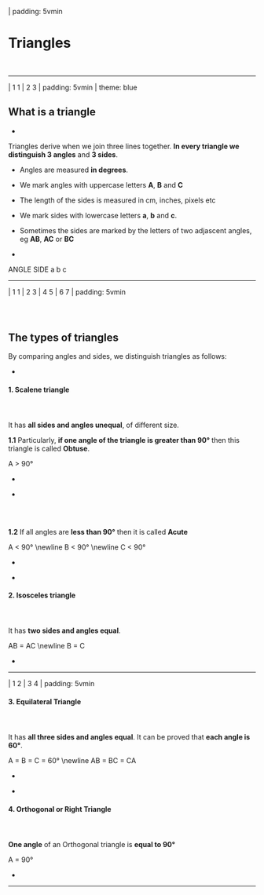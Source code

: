 
| padding: 5vmin

# Triangles

&nbsp;


---


| 1 1
| 2 3
| padding: 5vmin
| theme: blue

## What is a triangle

-

Triangles derive when we join three lines together. 
**In every triangle we distinguish 3 angles** and **3 sides**.

- Angles are measured **in degrees**. 
- We mark angles with uppercase letters **A**, **B** and **C** 

- The length of the sides is measured in cm, inches, pixels etc 
- We mark sides with lowercase letters **a**, **b** and **c**.
- Sometimes the sides are marked by the letters of two adjascent angles, eg **AB**, **AC** or **BC**

-

<f-scene grid class="fullWidthScene">
  <Triangle :points="[ [-1.5,1.5], [-1,-1.5], [1.5,0.5] ]" :angleMarkers="3" />
  <f-group position="0.8 0.42">
    <f-group rotation="0" >
      <f-line points="0 0, 0.3 0"></f-line>
      <f-line points="0.2 0.1, 0.3 0, 0.2 -0.1"></f-line>
    </f-group>
    <f-text position="-0.43 0" scale="0.7" :fill="color('blue')">ANGLE</f-text>
    <f-icon-arrow />
  </f-group>

  <f-group position="0.6 -1.2">
    <f-group rotation="120" >
      <f-line points="0 0, 0.3 0"></f-line>
      <f-line points="0.2 0.1, 0.3 0, 0.2 -0.1"></f-line>
    </f-group>
    <f-text position="0.3 -0.2" scale="0.7" :fill="color('blue')">SIDE</f-text>
  </f-group>

  <f-group position="0 0">
    <f-text :fill="color('green')" position="-1.5 -0.1">a</f-text>
    <f-text :fill="color('green')" position="0.3 -0.9">b</f-text>
    <f-text :fill="color('green')" position="0.1 1.1">c</f-text>
  </f-group>
</f-scene>



---







| 1 1
| 2 3
| 4 5
| 6 7
| padding: 5vmin

### &nbsp;

## The types of triangles 

By comparing angles and sides, we distinguish triangles as follows: 

-

<!-- 2/3 -->

#### 1. Scalene triangle

#### &nbsp;

It has **all sides and angles unequal**, of different size.

**1.1** Particularly, **if one angle of the triangle is greater than 90°** then this triangle is called **Obtuse**.

<f-math blue>A &gt; 90°</f-math>

-

<f-scene grid class="fullWidthScene">
<Triangle :points="[ [-1, -1],[1.5,-1],[-1.5, 1] ]" :angleMarkers="1" />
</f-scene>

-

<!-- 4/5 -->

### &nbsp;

**1.2** If all angles are **less than 90°** then it is called **Acute**

<f-math blue>A &lt; 90° \newline B &lt; 90° \newline C &lt; 90°</f-math>

-

<f-scene grid class="fullWidthScene">
<Triangle :points="[ [-0.5, 1],[-1.5, -1],[1.5,-1] ]" :angleMarkers="3" />
</f-scene>

-

<!-- 6/7 -->

#### 2. Isosceles triangle

#### &nbsp;

It has **two sides and angles equal**.

<f-math blue>AB = AC \newline B = C</f-math>

-

<f-scene grid class="fullWidthScene">
<Triangle :points="[ [0,1],[-1.5,-0.5],[1.5,-0.5] ]" :angleMarkers="3" />
</f-scene>

---


| 1 2
| 3 4
| padding: 5vmin

<!-- 8/9 -->

#### 3. Equilateral Triangle

#### &nbsp;

It has **all three sides and angles equal**. 
It can be proved that **each angle is 60°**.

<f-math blue>A = B = C = 60° \newline AB = BC = CA</f-math>

-

<f-scene grid class="fullWidthScene">
<Triangle :points="[ [0,1.598],[-1.5,-1],[1.5,-1] ]" :angleMarkers="3" :angleInfo="true" />
</f-scene>

-

#### 4. Orthogonal or Right Triangle

#### &nbsp;

**One angle** of an Orthogonal triangle is **equal to 90°**

<f-math blue>A = 90°</f-math>

-

<f-scene grid class="fullWidthScene">
<Triangle :points="[ [-1,-1],[1.5,-1],[-1,1] ]" :angleMarkers="1" />
</f-scene>


---



